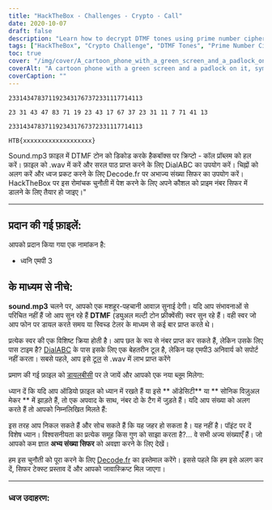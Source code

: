 ```yaml
---
title: "HackTheBox - Challenges - Crypto - Call"
date: 2020-10-07
draft: false
description: "Learn how to decrypt DTMF tones using prime number cipher to solve the Crypto - Call challenge on HackTheBox."
tags: ["HackTheBox", "Crypto Challenge", "DTMF Tones", "Prime Number Cipher", "Decryption", "Solving Puzzles", "Cryptography", "Audio Conversion", "DialABC", "Decode.fr", "WAV", "MP3", "Frequency", "Mathematical Trait", "Flag", "Audacity", "Sonic Visualizer", "Numbers", "Automated Teller Menus", "Pay Phone"]
toc: true
cover: "/img/cover/A_cartoon_phone_with_a_green_screen_and_a_padlock_on_it.png"
coverAlt: "A cartoon phone with a green screen and a padlock on it, symbolizing security and encryption, with DTMF tones depicted in the backgroun"
coverCaption: ""
---
```

```
2331434783711923431767372331117714113
```
```
23 31 43 47 83 71 19 23 43 17 67 37 23 31 11 7 71 41 13
```
```
2331434783711923431767372331117714113
```
```
HTB{xxxxxxxxxxxxxxxxxxx}
```
 Sound.mp3 फ़ाइल में DTMF टोन को डिकोड करके हैकबॉक्स पर क्रिप्टो - कॉल प्रॉब्लम को हल करें। फ़ाइल को .wav में करें और सरल पाठ प्राप्त करने के लिए DialABC का उपयोग करें। चिह्नों को अलग करें और ध्वज प्रकट करने के लिए Decode.fr पर अभाज्य संख्या सिफर का उपयोग करें। HackTheBox पर इस रोमांचक चुनौती में पेश करने के लिए अपने कौशल को प्राइम नंबर सिफर में डालने के लिए तैयार हो जाइए।"  ______  ## प्रदान की गई फ़ाइलें:  आपको प्रदान किया गया एक नामांकन है: - ध्वनि एमपी 3  ## के माध्यम से नीचे:  **sound.mp3** चलने पर, आपको एक मशहूर-पहचानी आवाज़ सुनाई देगी। यदि आप संभावनाओं से परिचित नहीं हैं जो आप सुन रहे हैं **DTMF** (ड्युअल मल्टी टोन फ्रीक्वेंसी) स्वर सुन रहे हैं। वही स्वर जो आप फोन पर डायल करते समय या स्विच्ड टेलर के माध्यम से कई बार प्राप्त करते थे।  प्रत्येक स्वर की एक विशिष्ट क्रिया होती है। आप छत के रूप से नंबर प्राप्त कर सकते हैं, लेकिन उसके लिए पास टाइम है? [DialABC](http://www.dialabc.com/sound/detect/index.html) के पास इसके लिए एक बेहतरीन टूल है, लेकिन यह एमपी3 अनिवार्य को सपोर्ट नहीं करता। सबसे पहले, आप इसे [टूल](https://online-audio-converter.com/) से .wav में लाभ प्राप्त करेंगे  प्रमाण की गई फ़ाइल को [डायलबीसी](http://www.dialabc.com/sound/detect/index.html) पर ले जायें और आपको एक नया ब्लूम मिलेगा:   ध्यान दें कि यदि आप ऑडियो फ़ाइल को ध्यान में रखते हैं या इसे ** ऑडेसिटी** या ** सोनिक विज़ुअल मेकर ** में झाड़ते हैं, तो एक अपवाद के साथ, नंबर दो के टैग में जुड़ते हैं। यदि आप संख्या को अलग करते हैं तो आपको निम्नलिखित मिलते हैं:  इस तरह आप निकल सकते हैं और सोच सकते हैं कि यह जहर हो सकता है। यह नहीं है। पॉइंट पर दें विशेष ध्यान। विश्वसनीयता का प्रत्येक समूह किस गुण को साझा करता है?... वे सभी अज्य संख्याएँ हैं। जो आपको कम ज्ञात **अभ्य संख्या सिफर** को अवज्ञा करने के लिए देखें।  हम इस चुनौती को पूरा करने के लिए [Decode.fr](https://www.dcode.fr/prime-numbers-cipher) का इस्तेमाल करेंगे। इससे पहले कि हम इसे अलग कर दें, सिफर टेक्स्ट प्रस्ताव दें और आपको जावास्क्रिप्ट मिल जाएगा।  ______  ### ध्वज उदाहरण: